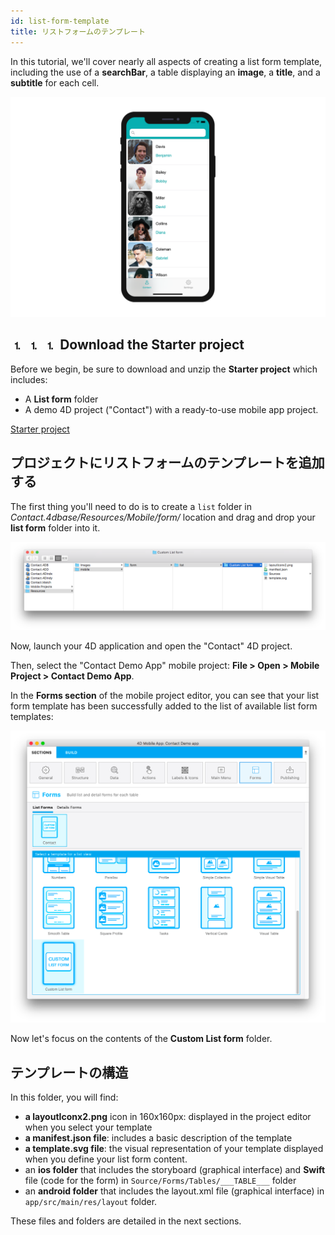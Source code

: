 ```yaml
---
id: list-form-template
title: リストフォームのテンプレート
---
```


In this tutorial, we'll cover nearly all aspects of creating a list form template, including the use of a **searchBar**, a table displaying an **image**, a **title**, and a **subtitle** for each cell.

![リストフォームテンプレート（完成）](img/custom-template-final-result.png)

## ⒈ ⒈ ⒈ Download the Starter project

Before we begin, be sure to download and unzip the **Starter project** which includes:

* A **List form** folder
* A demo 4D project ("Contact") with a ready-to-use mobile app project.

<div className="center-button">
<a className="button button--primary"
href="https://github.com/4d-go-mobile/tutorial-CustomListFormStarter/archive/4702619ed628a98f7cba5aacc08b6302d4bb8f86.zip">Starter project</a>
</div>

## プロジェクトにリストフォームのテンプレートを追加する

The first thing you'll need to do is to create a `list` folder in *Contact.4dbase/Resources/Mobile/form/* location and drag and drop your **list form** folder into it.

![Mobile folder list form template](img/mobile-folder-custom-template.png)

Now, launch your 4D application and open the "Contact" 4D project.

Then, select the "Contact Demo App" mobile project: **File > Open > Mobile Project > Contact Demo App**.

In the **Forms section** of the mobile project editor, you can see that your list form template has been successfully added to the list of available list form templates:

![Forms section](img/custom-listform-template.png)

Now let's focus on the contents of the **Custom List form** folder.

## テンプレートの構造

In this folder, you will find:

* **a layoutIconx2.png** icon in 160x160px: displayed in the project editor when you select your template
* **a manifest.json file**: includes a basic description of the template
* **a template.svg file**: the visual representation of your template displayed when you define your list form content.
* an **ios folder** that includes the storyboard (graphical interface) and **Swift** file (code for the form) in `Source/Forms/Tables/___TABLE___` folder
* an **android folder** that includes the layout.xml file (graphical interface) in `app/src/main/res/layout` folder.

These files and folders are detailed in the next sections. 
